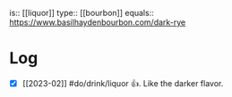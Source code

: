 is:: [[liquor]]
type:: [[bourbon]]
equals:: https://www.basilhaydenbourbon.com/dark-rye

# Log
- [x] [[2023-02]] #do/drink/liquor 👍. Like the darker flavor.
